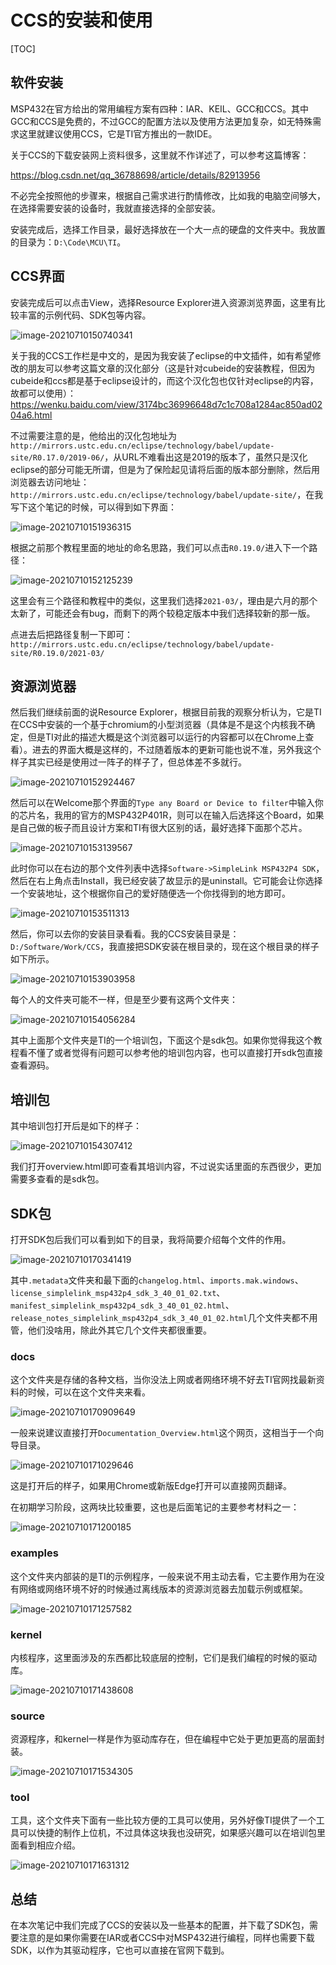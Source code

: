 # CCS的安装和使用

[TOC]

## 软件安装

MSP432在官方给出的常用编程方案有四种：IAR、KEIL、GCC和CCS。其中GCC和CCS是免费的，不过GCC的配置方法以及使用方法更加复杂，如无特殊需求这里就建议使用CCS，它是TI官方推出的一款IDE。

关于CCS的下载安装网上资料很多，这里就不作详述了，可以参考这篇博客：

https://blog.csdn.net/qq_36788698/article/details/82913956

不必完全按照他的步骤来，根据自己需求进行酌情修改，比如我的电脑空间够大，在选择需要安装的设备时，我就直接选择的全部安装。

安装完成后，选择工作目录，最好选择放在一个大一点的硬盘的文件夹中。我放置的目录为：`D:\Code\MCU\TI`。

## CCS界面

安装完成后可以点击View，选择Resource Explorer进入资源浏览界面，这里有比较丰富的示例代码、SDK包等内容。

![image-20210710150740341](../pic/START/image-20210710150740341.png)

关于我的CCS工作栏是中文的，是因为我安装了eclipse的中文插件，如有希望修改的朋友可以参考这篇文章的汉化部分（这是针对cubeide的安装教程，但因为cubeide和ccs都是基于eclipse设计的，而这个汉化包也仅针对eclipse的内容，故都可以使用）：https://wenku.baidu.com/view/3174bc36996648d7c1c708a1284ac850ad0204a6.html

不过需要注意的是，他给出的汉化包地址为`http://mirrors.ustc.edu.cn/eclipse/technology/babel/update-site/R0.17.0/2019-06/`，从URL不难看出这是2019的版本了，虽然只是汉化eclipse的部分可能无所谓，但是为了保险起见请将后面的版本部分删除，然后用浏览器去访问地址：`http://mirrors.ustc.edu.cn/eclipse/technology/babel/update-site/`，在我写下这个笔记的时候，可以得到如下界面：

![image-20210710151936315](../pic/START/image-20210710151936315.png)

根据之前那个教程里面的地址的命名思路，我们可以点击`R0.19.0/`进入下一个路径：

![image-20210710152125239](../pic/START/image-20210710152125239.png)

这里会有三个路径和教程中的类似，这里我们选择`2021-03/`，理由是六月的那个太新了，可能还会有bug，而剩下的两个较稳定版本中我们选择较新的那一版。

点进去后把路径复制一下即可：`http://mirrors.ustc.edu.cn/eclipse/technology/babel/update-site/R0.19.0/2021-03/`

## 资源浏览器

然后我们继续前面的说Resource Explorer，根据目前我的观察分析认为，它是TI在CCS中安装的一个基于chromium的小型浏览器（具体是不是这个内核我不确定，但是TI对此的描述大概是这个浏览器可以运行的内容都可以在Chrome上查看）。进去的界面大概是这样的，不过随着版本的更新可能也说不准，另外我这个样子其实已经是使用过一阵子的样子了，但总体差不多就行。

![image-20210710152924467](../pic/START/image-20210710152924467.png)

然后可以在Welcome那个界面的`Type any Board or Device to filter`中输入你的芯片名，我用的官方的MSP432P401R，则可以在输入后选择这个Board，如果是自己做的板子而且设计方案和TI有很大区别的话，最好选择下面那个芯片。

![image-20210710153139567](../pic/START/image-20210710153139567.png)

此时你可以在右边的那个文件列表中选择`Software->SimpleLink MSP432P4 SDK`，然后在右上角点击Install，我已经安装了故显示的是uninstall。它可能会让你选择一个安装地址，这个根据你自己的爱好随便选一个你找得到的地方即可。

![image-20210710153511313](../pic/START/image-20210710153511313.png)

然后，你可以去你的安装目录看看。我的CCS安装目录是：`D:/Software/Work/CCS`，我直接把SDK安装在根目录的，现在这个根目录的样子如下所示。

![image-20210710153903958](../pic/START/image-20210710153903958.png)

每个人的文件夹可能不一样，但是至少要有这两个文件夹：

![image-20210710154056284](../pic/START/image-20210710154056284.png)

其中上面那个文件夹是TI的一个培训包，下面这个是sdk包。如果你觉得我这个教程看不懂了或者觉得有问题可以参考他的培训包内容，也可以直接打开sdk包直接查看源码。

## 培训包

其中培训包打开后是如下的样子：

![image-20210710154307412](../pic/START/image-20210710154307412.png)

我们打开overview.html即可查看其培训内容，不过说实话里面的东西很少，更加需要多查看的是sdk包。

## SDK包

打开SDK包后我们可以看到如下的目录，我将简要介绍每个文件的作用。

![image-20210710170341419](../pic/START/image-20210710170341419.png)

其中`.metadata`文件夹和最下面的`changelog.html`、`imports.mak.windows`、`license_simplelink_msp432p4_sdk_3_40_01_02.txt`、`manifest_simplelink_msp432p4_sdk_3_40_01_02.html`、`release_notes_simplelink_msp432p4_sdk_3_40_01_02.html`几个文件夹都不用管，他们没啥用，除此外其它几个文件夹都很重要。

### docs

这个文件夹是存储的各种文档，当你没法上网或者网络环境不好去TI官网找最新资料的时候，可以在这个文件夹来看。

![image-20210710170909649](../pic/START/image-20210710170909649.png)

一般来说建议直接打开`Documentation_Overview.html`这个网页，这相当于一个向导目录。

![image-20210710171029646](../pic/START/image-20210710171029646.png)

这是打开后的样子，如果用Chrome或新版Edge打开可以直接网页翻译。

在初期学习阶段，这两块比较重要，这也是后面笔记的主要参考材料之一：

![image-20210710171200185](../pic/START/image-20210710171200185.png)

### examples

这个文件夹内部装的是TI的示例程序，一般来说不用主动去看，它主要作用为在没有网络或网络环境不好的时候通过离线版本的资源浏览器去加载示例或框架。

![image-20210710171257582](../pic/START/image-20210710171257582.png)

### kernel

内核程序，这里面涉及的东西都比较底层的控制，它们是我们编程的时候的驱动库。

![image-20210710171438608](../pic/START/image-20210710171438608.png)

### source

资源程序，和kernel一样是作为驱动库存在，但在编程中它处于更加更高的层面封装。

![image-20210710171534305](../pic/START/image-20210710171534305.png)

### tool

工具，这个文件夹下面有一些比较方便的工具可以使用，另外好像TI提供了一个工具可以快捷的制作上位机，不过具体这块我也没研究，如果感兴趣可以在培训包里面看到相应介绍。

![image-20210710171631312](../pic/START/image-20210710171631312.png)

## 总结

在本次笔记中我们完成了CCS的安装以及一些基本的配置，并下载了SDK包，需要注意的是如果你需要在IAR或者CCS中对MSP432进行编程，同样也需要下载SDK，以作为其驱动程序，它也可以直接在官网下载到。